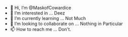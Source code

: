 - 👋 Hi, I’m @MaskofCowardice
- 👀 I’m interested in ... Deez
- 🌱 I’m currently learning ... Not Much
- 💞️ I’m looking to collaborate on ... Nothing in Particular
- 📫 How to reach me ... Don't.
